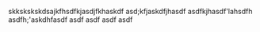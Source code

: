 skkskskskdsajkfhsdfkjasdjfkhaskdf
asd;kfjaskdfjhasdf
asdfkjhasdf'lahsdfh
asdfh;'askdhfasdf
asdf
asdf
asdf
asdf
